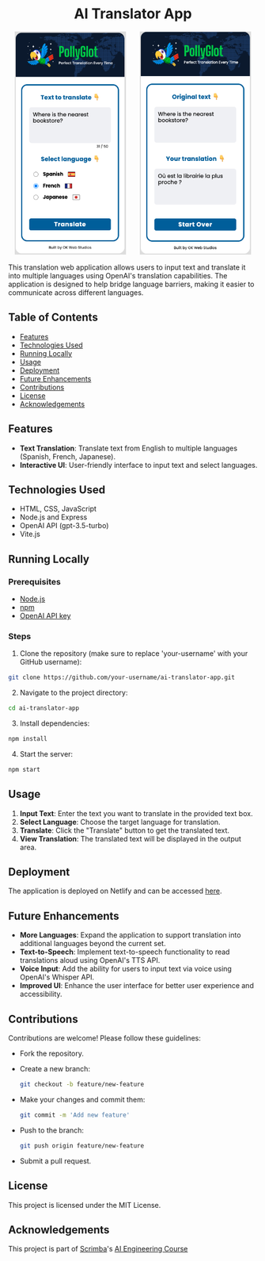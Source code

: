 <h1 align="center">AI Translator App</h1>

<p align="center">
  <img src="screenshots/france-q.png" width="225" height="450">&nbsp;&nbsp;&nbsp;&nbsp;&nbsp;&nbsp;
  <img src="screenshots/france-r.png" width="225" height="450">
</p>

This translation web application allows users to input text and translate it into multiple languages using OpenAI's translation capabilities. The application is designed to help bridge language barriers, making it easier to communicate across different languages.

## Table of Contents
- [Features](#features)
- [Technologies Used](#technologies-used)
- [Running Locally](#running-locally)
- [Usage](#usage)
- [Deployment](#deployment)
- [Future Enhancements](#future-enhancements)
- [Contributions](#contributions)
- [License](#license)
- [Acknowledgements](#acknowledgements)

## Features
- **Text Translation**: Translate text from English to multiple languages (Spanish, French, Japanese).
- **Interactive UI**: User-friendly interface to input text and select languages.

## Technologies Used
- HTML, CSS, JavaScript
- Node.js and Express
- OpenAI API (gpt-3.5-turbo)
- Vite.js

## Running Locally

### Prerequisites
- [Node.js](https://nodejs.org/en/)
- [npm](https://www.npmjs.com/)
- [OpenAI API key](https://platform.openai.com/account/api-keys)

### Steps
1. Clone the repository (make sure to replace 'your-username' with your GitHub username):
  ```sh
  git clone https://github.com/your-username/ai-translator-app.git
  ```

2. Navigate to the project directory:
  ```sh
  cd ai-translator-app
  ```

3. Install dependencies:
  ```sh
  npm install
  ```

4. Start the server:
  ```sh
  npm start
  ```

## Usage
1. **Input Text**: Enter the text you want to translate in the provided text box.
2. **Select Language**: Choose the target language for translation.
3. **Translate**: Click the "Translate" button to get the translated text.
4. **View Translation**: The translated text will be displayed in the output area.

## Deployment
The application is deployed on Netlify and can be accessed [here](https://pollyglot-ai-app.netlify.app).

## Future Enhancements
- **More Languages**: Expand the application to support translation into additional languages beyond the current set.
- **Text-to-Speech**: Implement text-to-speech functionality to read translations aloud using OpenAI's TTS API.
- **Voice Input**: Add the ability for users to input text via voice using OpenAI's Whisper API.
- **Improved UI**: Enhance the user interface for better user experience and accessibility.

## Contributions
Contributions are welcome! Please follow these guidelines:
- Fork the repository.

- Create a new branch:
  ```sh
  git checkout -b feature/new-feature
  ```

- Make your changes and commit them: 
  ``` sh
  git commit -m 'Add new feature'
  ```

- Push to the branch:
  ```sh 
  git push origin feature/new-feature
  ```

- Submit a pull request.

## License
This project is licensed under the MIT License.

## Acknowledgements
This project is part of [Scrimba](https://v2.scrimba.com/)'s [AI Engineering Course](https://v2.scrimba.com/the-ai-engineer-path-c02v)

